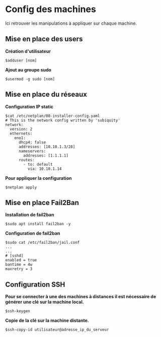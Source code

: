 # Config des machines

Ici retrouver les manipulations à appliquer sur chaque machine.

## Mise en place des users

**Création d'utilisateur**

```
$adduser [nom]
```

**Ajout au groupe sudo**

```
$usermod -g sudo [nom]
```

## Mise en place du réseaux

**Configuration IP static** 

```
$cat /etc/netplan/00-installer-config.yaml 
# This is the network config written by 'subiquity'
network:
  version: 2
  ethernets:
    eno1:
      dhcp4: false
      addresses: [10.10.1.3/28]
      nameservers:
        addresses: [1.1.1.1]
      routes:
        - to: default
          via: 10.10.1.14
```

**Pour appliquer la configuration**

```
$netplan apply
```

## Mise en place Fail2Ban

**Installation de fail2ban**

```
$sudo apt install fail2ban -y
```

**Configuration de fail2ban**

```
$sudo cat /etc/fail2ban/jail.conf
...
...
# [sshd]
enabled = true
bantime = 4w
maxretry = 3
```

## Configuration SSH

**Pour se connecter à une des machines à distances il est nécessaire de générer une clé sur la machine local.**

```
$ssh-keygen
```

**Copie de la clé sur la machine distante.**

```
$ssh-copy-id utilisateur@adresse_ip_du_serveur
```
